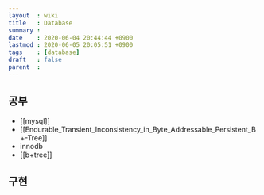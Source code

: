 ```yaml
---
layout  : wiki
title   : Database
summary : 
date    : 2020-06-04 20:44:44 +0900
lastmod : 2020-06-05 20:05:51 +0900
tags    : [database]
draft   : false
parent  : 
---
```


## 공부
 * [[mysql]]
 * [[Endurable_Transient_Inconsistency_in_Byte_Addressable_Persistent_B+-Tree]]
 * innodb
 * [[b+tree]]

## 구현
